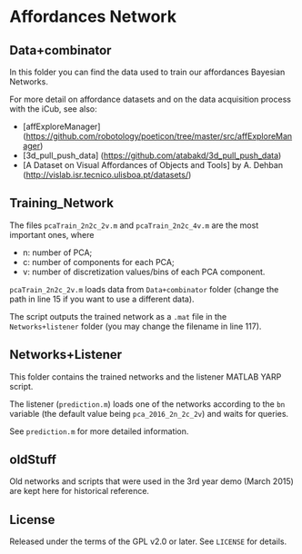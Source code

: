 Affordances Network
==========

## Data+combinator

In this folder you can find the data used to train our affordances Bayesian Networks.

For more detail on affordance datasets and on the data acquisition process with the iCub, see also:

- [affExploreManager] (https://github.com/robotology/poeticon/tree/master/src/affExploreManager)
- [3d_pull_push_data] (https://github.com/atabakd/3d_pull_push_data)
- [A Dataset on Visual Affordances of Objects and Tools] by A. Dehban (http://vislab.isr.tecnico.ulisboa.pt/datasets/)

## Training_Network

The files `pcaTrain_2n2c_2v.m` and `pcaTrain_2n2c_4v.m` are the most important ones, where

- n: number of PCA;
- c: number of components for each PCA;
- v: number of discretization values/bins of each PCA component.

`pcaTrain_2n2c_2v.m` loads data from `Data+combinator` folder (change the path in line 15 if you want to use a different data).

The script outputs the trained network as a `.mat` file in the `Networks+listener` folder (you may change the filename in line 117).

## Networks+Listener

This folder contains the trained networks and the listener MATLAB YARP script.

The listener (`prediction.m`) loads one of the networks according to the `bn` variable (the default value being `pca_2016_2n_2c_2v`) and waits for queries.

See `prediction.m` for more detailed information.

## oldStuff

Old networks and scripts that were used in the 3rd year demo (March 2015) are kept here for historical reference.

## License

Released under the terms of the GPL v2.0 or later. See `LICENSE` for details.
